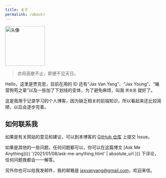 ```yaml
---
title: 关于
permalink: /about/
---
```


<img src='{{ "/assets/images/avatar.png" | absolute_url }}' alt="头像" height="128px" width="128px">  

> 亦将高歌不止，即便不见天日。  

Hello，这里是贾克思，目前在用的 ID 还有“Jax Van Yang”、“Jax Young”、“蝇营狗苟之辈”以及一些加了下划线的变体，为了避免麻烦，叫我 `贾克思` 就好了。  

这是我用于记录学习的个人博客，因为缺乏相关的前端知识，所以看起来还比较简陋，以后会逐步完善。  

## 如何联系我
如果是有关网站的意见和建议，可以到本博客的 [GitHub 仓库](https://github.com/JaxVanYang/jaxvanyang.github.io/issues) 上提交 Issue。  

如果是其他的一些问题，任何问题都可以，你可以在这篇博文 [Ask Me Anything]({{ '/2021/01/08/ask-me-anything.html' | absolute_url }}) 下评论，任何问题我都会一一解答。  

另外你也可以给我发邮件，我的邮箱是 <jaxvanyang@gmail.com>，欢迎来信。  